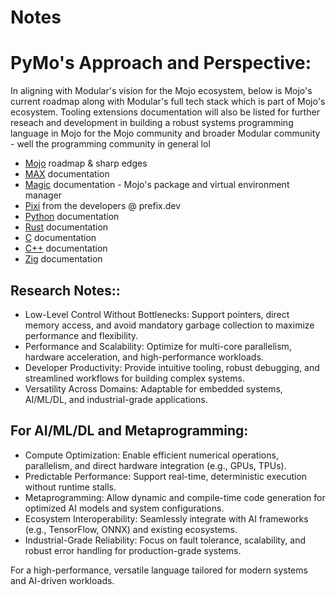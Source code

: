 # Notes

# PyMo's Approach and Perspective:
In aligning with Modular's vision for the Mojo ecosystem, below is Mojo's current roadmap along with Modular's full tech
stack which is part of Mojo's ecosystem. Tooling extensions documentation will also be listed for further reseach and development
in building a robust systems programming language in Mojo for the Mojo community and broader Modular community - well the 
programming community in general lol

- [Mojo](https://docs.modular.com/mojo/roadmap) roadmap & sharp edges
- [MAX](https://docs.modular.com/max/) documentation
- [Magic](https://docs.modular.com/magic/) documentation - Mojo's package and virtual environment manager
- [Pixi](https://pixi.sh/dev/) from the developers @ prefix.dev
- [Python](https://docs.python.org/3/) documentation
- [Rust](https://www.rust-lang.org/learn) documentation
- [C](https://en.cppreference.com/w/c) documentation
- [C++](https://en.cppreference.com/w/) documentation
- [Zig](https://ziglang.org/documentation/0.7.0/) documentation

## Research Notes::
- Low-Level Control Without Bottlenecks: Support pointers, direct memory access, and avoid mandatory garbage collection 
to maximize performance and flexibility.
- Performance and Scalability: Optimize for multi-core parallelism, hardware acceleration, and high-performance workloads.
- Developer Productivity: Provide intuitive tooling, robust debugging, and streamlined workflows for building complex systems.
- Versatility Across Domains: Adaptable for embedded systems, AI/ML/DL, and industrial-grade applications.

## For AI/ML/DL and Metaprogramming:
- Compute Optimization: Enable efficient numerical operations, parallelism, and direct hardware integration (e.g., GPUs, TPUs).
- Predictable Performance: Support real-time, deterministic execution without runtime stalls.
- Metaprogramming: Allow dynamic and compile-time code generation for optimized AI models and system configurations.
- Ecosystem Interoperability: Seamlessly integrate with AI frameworks (e.g., TensorFlow, ONNX) and existing ecosystems.
- Industrial-Grade Reliability: Focus on fault tolerance, scalability, and robust error handling for production-grade systems.

For a high-performance, versatile language tailored for modern systems and AI-driven workloads.
